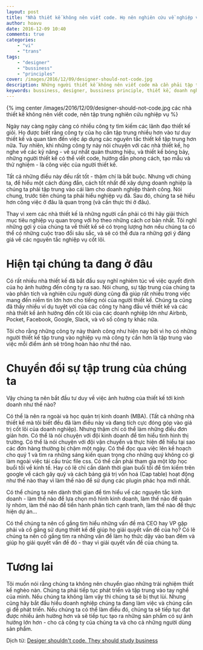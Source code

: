 ```yaml
---
layout: post
title: "Nhà thiết kế không nên viết code. Họ nên nghiên cứu về nghiệp vụ."
author: hoavu
date: 2016-12-09 10:40
comments: true
categories:
    - "vi"
    - "trans"
tags:
    - "designer"
    - "bussiness"
    - "principles"
cover: /images/2016/12/09/designer-should-not-code.jpg
description: Những người thiết kế không nên viết code mà cần phải tập trung nghiên cứu về nghiệp vụ.
keywords: bussiness, designer, bussiness principle, thiết kế, doanh nghiệp
---
```

{% img center /images/2016/12/09/designer-should-not-code.jpg các nhà thiết kế không nên viết code, nên tập trung nghiên cứu nghiệp vụ %}

Ngày nay càng ngày càng có nhiều công ty tìm kiếm các lãnh đạo thiết kế giỏi. Họ được biết rằng công ty của họ cần tập trung nhiều hơn vào tư duy thiết kế và quan tâm đến việc áp dụng các nguyên tắc thiết kế tập trung hơn nữa. Tuy nhiên, khi những công ty này nói chuyện với các nhà thiết kế, họ nghe về các kỹ năng - về sự nhất quán thương hiệu, và thiết kế bóng bảy, những người thiết kế có thể viết code, hướng dẫn phong cách, tạo mẫu và thử nghiệm - là công việc của người thiết kế.

Tất cả những điều này đều rất tốt - thậm chí là bắt buộc. Nhưng với chúng ta, để hiểu một cách đúng đắn, cách tốt nhất để xây dựng doanh nghiệp là chúng ta phải tập trung vào cái làm cho doanh nghiệp thành công. Nói chung, trước tiên chúng ta phải hiểu nghiệp vụ đã. Sau đó, chúng ta sẽ hiểu hơn công việc ở đâu là quan trọng (và cần thực thi ở đâu).

<!-- more -->

Thay vì xem các nhà thiết kế là những người cần phải có thì hãy giải thích mục tiêu nghiệp vụ quan trọng với họ theo những cách cơ bản nhất. Tôi nghĩ những gợi ý của chúng ta về thiết kế sẽ có trọng lượng hơn nếu chúng ta có thể có những cuộc trao đổi sâu sắc, và sẽ có thể đưa ra những gợi ý đáng giá về các nguyên tắc nghiệp vụ cốt lõi.
 
Hiện tại chúng ta đang ở đâu
============================

Có rất nhiều nhà thiết kế đã bắt đầu suy nghĩ nghiêm túc về việc quyết định của họ ảnh hưởng đến công ty ra sao. Nói chung, sự tập trung của chúng ta vào phân tích và nghiên cứu người dùng cũng đã giúp rất nhiều trong việc mang đến niềm tin lớn hơn cho tiếng nói của người thiết kế. Chúng ta cũng đã thấy nhiều ví dụ tuyệt vời của các công ty hàng đầu về thiết kế và các nhà thiết kế ảnh hưởng đến cốt lõi của các doanh nghiệp lớn như Airbnb, Pocket, Facebook, Google, Slack, và vô số công ty khác nữa.

Tôi cho rằng những công ty này thành công như hiện nay bởi vì họ có những người thiết kế tập trung vào nghiệp vụ mà công ty cần hơn là tập trung vào việc mỗi điểm ảnh sẽ trông hoàn hảo như thế nào.

Chuyển đổi sự tập trung của chúng ta
====================================
Vậy chúng ta nên bắt đầu tư duy về việc ảnh hưởng của thiết kế tới kinh doanh như thế nào?

Có thể là nên ra ngoài và học quản trị kinh doanh (MBA). (Tất cả những nhà thiết kế mà tôi biết đều đã làm điều này và đang tích cực đóng góp vào giá trị cốt lõi của doanh nghiệp). Nhưng thậm chí có thể làm những điều đơn giản hơn. Có thể là nói chuyện với đội kinh doanh để tìm hiểu tình hình thị trường. Có thể là nói chuyện với đội vận chuyển và thực hiện để hiểu tại sao các đơn hàng thường bị chậm một ngày. Có thể đọc qua việc lên kế hoạch cho quý 1 và tìm ra những sáng kiến quan trọng cho những quý không có gì làm ngoài việc tái cấu trúc file css. Có thể cần phải tham gia một lớp học buổi tối về kinh tế. Hay có lẽ chỉ cần dành thời gian buổi tối để tìm kiếm trên google về cách gây quỹ và cách bảng giá trị vốn hoá (Cap table) hoạt động như thế nào thay vì làm thế nào để sử dụng các plugin phác họa mới nhất.

Có thể chúng ta nên dành thời gian để tìm hiểu về các nguyên tắc kinh doanh - làm thế nào để lựa chọn mô hình kinh doanh, làm thế nào để quản lý nhóm, làm thế nào để tiến hành phân tích cạnh tranh, làm thế nào để thực hiện dự án...

Có thể chúng ta nên cố gắng tìm hiểu những vấn đề mà CEO hay VP gặp phải và cố gắng sử dụng thiết kế để giúp họ giải quyết vấn đề của họ? Có lẽ chúng ta nên cố gắng tìm ra những vấn đề làm họ thức dậy vào ban đêm và giúp họ giải quyết vấn đề đó - thay vì giải quyết vấn đề của chúng ta.

Tương lai
=========
Tôi muốn nói rằng chúng ta không nên chuyển giao những trải nghiệm thiết kế nghèo nàn. Chúng ta phải tiếp tục phát triển và tập trung vào tay nghề của mình. Nếu chúng ta không làm vậy thì chúng ta sẽ bị thụt lùi. Nhưng cũng hãy bắt đầu hiểu doanh nghiệp chúng ta đang làm việc và chúng cần gì để phát triển. Nếu chúng ta có thể làm điều đó, chúng ta sẽ tiếp tục đạt được nhiều ảnh hưởng hơn và sẽ tiếp tục tạo ra những sản phẩm có sự ảnh hưởng lớn hơn - cho cả công ty của chúng ta và cho cả những người dùng sản phẩm.

Dịch từ: [Desiger shouldn't code. They should study business](https://medium.com/@joshuantaylor/designers-shouldn-t-code-they-should-study-business-dc3e7e203d39#.cp5ipre7v)
